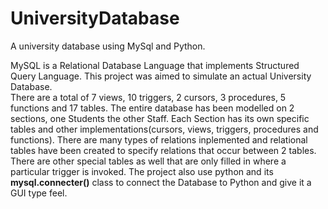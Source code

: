 # UniversityDatabase
A university database using MySql and Python.


MySQL is a Relational Database Language that implements Structured Query Language. This project was aimed to simulate an actual University Database.\
There are a total of 7 views, 10 triggers, 2 cursors, 3 procedures, 5 functions and 17 tables. The entire database has been modelled on 2 sections, one Students the other Staff.
Each Section has its own specific tables and other implementations(cursors, views, triggers, procedures and functions). There are many types of relations inplemented and relational tables have been created to specify relations that occur between 2 tables. There are other special tables as well that are only filled in where a particular trigger is invoked. The project also use python and its **mysql.connecter()** class to connect the Database to Python and give it a GUI type feel.
